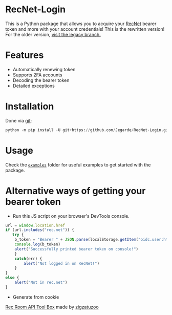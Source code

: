 # RecNet-Login
This is a Python package that allows you to acquire your [RecNet](https://rec.net/) bearer token and more with your account credentials!
This is the rewritten version! For the older version, [visit the legacy branch.](https://github.com/Jegarde/RecNet-Login/tree/legacy)

# Features
- Automatically renewing token
- Supports 2FA accounts
- Decoding the bearer token
- Detailed exceptions

# Installation
Done via [git](https://git-scm.com):
```py
python -m pip install -U git+https://github.com/Jegarde/RecNet-Login.git#egg=recnetlogin
```

# Usage
Check the [`examples`](https://github.com/Jegarde/RecNet-Login/tree/main/examples) folder for useful examples to get started with the package.

# Alternative ways of getting your bearer token
- Run this JS script on your browser's DevTools console.
```js
url = window.location.href
if (url.includes("rec.net")) {
   try {
    b_token = "Bearer " + JSON.parse(localStorage.getItem("oidc.user:https://auth.rec.net:recnet"))["access_token"]
    console.log(b_token)
    alert("Successfully printed bearer token on console!")
    }
    catch(err) {
        alert("Not logged in on RecNet!")
    } 
}
else {
    alert("Not in rec.net")
}
```
- Generate from cookie

[Rec Room API Tool Box](https://github.com/zigzatuzoo/Rec-Room-API-Tool-Box/blob/main/Tools/RRAutoAuth.py) made by [zigzatuzoo](https://github.com/zigzatuzoo)
